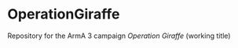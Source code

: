 OperationGiraffe
================

Repository for the ArmA 3 campaign *Operation Giraffe* (working title)
